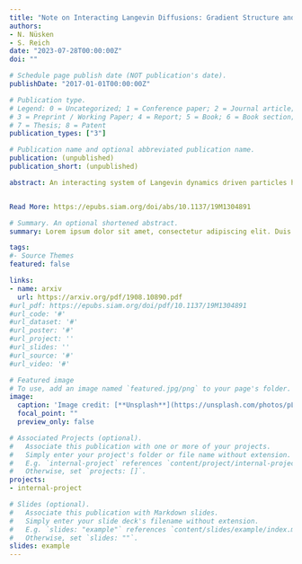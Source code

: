 ```yaml
---
title: "Note on Interacting Langevin Diffusions: Gradient Structure and Ensemble Kalman Sampler by Garbuno-Inigo, Hoffmann, Li and Stuart"
authors:
- N. Nüsken
- S. Reich
date: "2023-07-28T00:00:00Z"
doi: ""

# Schedule page publish date (NOT publication's date).
publishDate: "2017-01-01T00:00:00Z"

# Publication type.
# Legend: 0 = Uncategorized; 1 = Conference paper; 2 = Journal article;
# 3 = Preprint / Working Paper; 4 = Report; 5 = Book; 6 = Book section;
# 7 = Thesis; 8 = Patent
publication_types: ["3"]

# Publication name and optional abbreviated publication name.
publication: (unpublished)
publication_short: (unpublished)

abstract: An interacting system of Langevin dynamics driven particles has been proposed for sampling from a given posterior density by Garbuno-Inigo, Hoffmann, Li and Stuart in *Interacting Langevin Diffusions; Gradient Structure and Ensemble Kalman Sampler (arXiv:1903:08866v2)*. The proposed formulation is primarily studied from a formal mean-field limit perspective, while the theoretical behaviour under a finite particle size is left as an open problem. In this note we demonstrate that the particle-based covariance interaction term requires a non-trivial correction. We also show that the corrected dynamics samples exactly from the desired posterior provided that the empirical covariance matrix of the particle system remains non-singular and the posterior log-density satisfies the standard Bakry-Emery criterion.


Read More: https://epubs.siam.org/doi/abs/10.1137/19M1304891

# Summary. An optional shortened abstract.
summary: Lorem ipsum dolor sit amet, consectetur adipiscing elit. Duis posuere tellus ac convallis placerat. Proin tincidunt magna sed ex sollicitudin condimentum.

tags:
#- Source Themes
featured: false

links:
- name: arxiv
  url: https://arxiv.org/pdf/1908.10890.pdf
#url_pdf: https://epubs.siam.org/doi/pdf/10.1137/19M1304891
#url_code: '#'
#url_dataset: '#'
#url_poster: '#'
#url_project: ''
#url_slides: ''
#url_source: '#'
#url_video: '#'

# Featured image
# To use, add an image named `featured.jpg/png` to your page's folder. 
image:
  caption: 'Image credit: [**Unsplash**](https://unsplash.com/photos/pLCdAaMFLTE)'
  focal_point: ""
  preview_only: false

# Associated Projects (optional).
#   Associate this publication with one or more of your projects.
#   Simply enter your project's folder or file name without extension.
#   E.g. `internal-project` references `content/project/internal-project/index.md`.
#   Otherwise, set `projects: []`.
projects:
- internal-project

# Slides (optional).
#   Associate this publication with Markdown slides.
#   Simply enter your slide deck's filename without extension.
#   E.g. `slides: "example"` references `content/slides/example/index.md`.
#   Otherwise, set `slides: ""`.
slides: example
---
```

